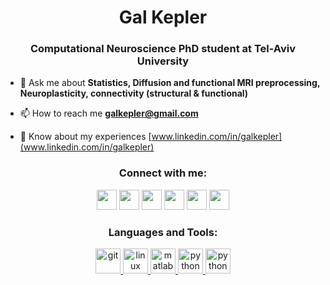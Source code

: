 <h1 align="center">Gal Kepler</h1>
<h3 align="center">Computational Neuroscience PhD student at Tel-Aviv University</h3>

- 💬 Ask me about **Statistics, Diffusion and functional MRI preprocessing, Neuroplasticity, connectivity (structural & functional)**

- 📫 How to reach me **galkepler@gmail.com**

- 📄 Know about my experiences [www.linkedin.com/in/galkepler](www.linkedin.com/in/galkepler)


<h3 align="center">Connect with me:</h3>

<div align="center">
 <a href="https://github.com/galkepler" target="_blank"><img src="icons/github.png" width="32" height="32" /></a>
 <a href="https://linkedin.com/in/galkepler" target="_blank"><img src="icons/linkedin.png" width="32" height="32" /></a>
 <a href="https://www.instagram.com/galkepler" target="_blank"><img src="icons/instagram.png" width="32" height="32" /></a>
 <a href="https://twitter.com/galkepler" target="_blank"><img src="icons/twitter.png" width="32" height="32" /></a>
 <a href="https://fb.com/galkepler" target="_blank"><img src="icons/facebook.png" width="32" height="32" /></a>
 <a href="mailto:galkepler@gmail.com" target="_blank"><img src="icons/gmail.png" width="32" height="32" /></a></p>
 
<h3 align="center">Languages and Tools:</h3>

<div align="center">
 <a href="https://git-scm.com/" target="_blank"> <img src="icons/git.png" alt="git" width="40" height="40"/> </a>
 <a href="https://www.linux.org/" target="_blank"> <img src="icons/ubuntu.png" alt="linux" width="40" height="40"/> </a>
 <a href="https://www.mathworks.com/" target="_blank"> <img src="icons/matlab.png" alt="matlab" width="40" height="40"/> </a>
 <a href="https://www.python.org" target="_blank"> <img src="icons/python.png" alt="python" width="40" height="40"/> </a>
 <a href="https://code.visualstudio.com/" target="_blank"> <img src="icons/vscode.png" alt="python" width="40" height="40"/> </a>
</p>
